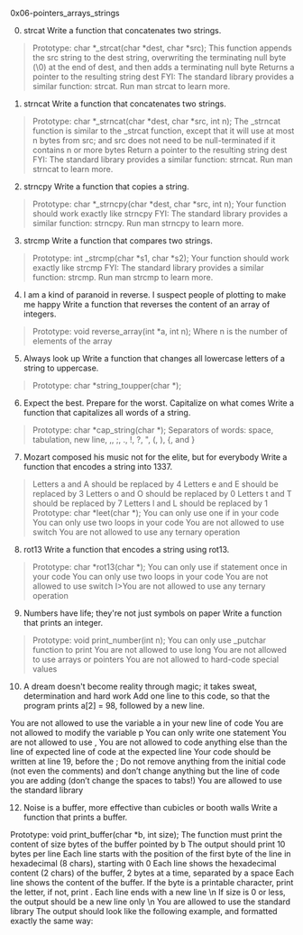 
0x06-pointers_arrays_strings

0. strcat Write a function that concatenates two strings.
>Prototype: char *_strcat(char *dest, char *src);
>This function appends the src string to the dest string, overwriting the terminating null byte (\0) at the end of dest, and then adds a terminating null byte
>Returns a pointer to the resulting string dest
>FYI: The standard library provides a similar function: strcat. Run man strcat to learn more.

1. strncat Write a function that concatenates two strings.
>Prototype: char *_strncat(char *dest, char *src, int n);
>The _strncat function is similar to the _strcat function, except that
>it will use at most n bytes from src; and
>src does not need to be null-terminated if it contains n or more bytes
>Return a pointer to the resulting string dest
>FYI: The standard library provides a similar function: strncat. Run man strncat to learn more.

2. strncpy Write a function that copies a string.
>Prototype: char *_strncpy(char *dest, char *src, int n);
>Your function should work exactly like strncpy
>FYI: The standard library provides a similar function: strncpy. Run man strncpy to learn more.

3. strcmp Write a function that compares two strings.
>Prototype: int _strcmp(char *s1, char *s2);
>Your function should work exactly like strcmp
>FYI: The standard library provides a similar function: strcmp. Run man strcmp to learn more.

4. I am a kind of paranoid in reverse. I suspect people of plotting to make me happy Write a function that reverses the content of an array of integers.
>Prototype: void reverse_array(int *a, int n);
>Where n is the number of elements of the array

5. Always look up Write a function that changes all lowercase letters of a string to uppercase.
>Prototype: char *string_toupper(char *);

6. Expect the best. Prepare for the worst. Capitalize on what comes Write a function that capitalizes all words of a string.
>Prototype: char *cap_string(char *);
>Separators of words: space, tabulation, new line, ,, ;, ., !, ?, ", (, ), {, and }

7. Mozart composed his music not for the elite, but for everybody Write a function that encodes a string into 1337.
>Letters a and A should be replaced by 4
>Letters e and E should be replaced by 3
>Letters o and O should be replaced by 0
>Letters t and T should be replaced by 7
>Letters l and L should be replaced by 1
>Prototype: char *leet(char *);
>You can only use one if in your code
>You can only use two loops in your code
>You are not allowed to use switch
>You are not allowed to use any ternary operation

8. rot13  Write a function that encodes a string using rot13.
>Prototype: char *rot13(char *);
>You can only use if statement once in your code
>You can only use two loops in your code
>You are not allowed to use switch
I>You are not allowed to use any ternary operation

9. Numbers have life; they're not just symbols on paper Write a function that prints an integer.
>Prototype: void print_number(int n);
>You can only use _putchar function to print
>You are not allowed to use long
>You are not allowed to use arrays or pointers
>You are not allowed to hard-code special values

10. A dream doesn't become reality through magic; it takes sweat, determination and hard work Add one line to this code, so that the program prints a[2] = 98, followed by a new line.

You are not allowed to use the variable a in your new line of code
You are not allowed to modify the variable p
You can only write one statement
You are not allowed to use ,
You are not allowed to code anything else than the line of expected line of code at the expected line
Your code should be written at line 19, before the ;
Do not remove anything from the initial code (not even the comments)
and don’t change anything but the line of code you are adding (don’t change the spaces to tabs!)
You are allowed to use the standard library


12. Noise is a buffer, more effective than cubicles or booth walls
Write a function that prints a buffer.

Prototype: void print_buffer(char *b, int size);
The function must print the content of size bytes of the buffer pointed by b
The output should print 10 bytes per line
Each line starts with the position of the first byte of the line in hexadecimal (8 chars), starting with 0
Each line shows the hexadecimal content (2 chars) of the buffer, 2 bytes at a time, separated by a space
Each line shows the content of the buffer. If the byte is a printable character, print the letter, if not, print .
Each line ends with a new line \n
If size is 0 or less, the output should be a new line only \n
You are allowed to use the standard library
The output should look like the following example, and formatted exactly the
same way:
